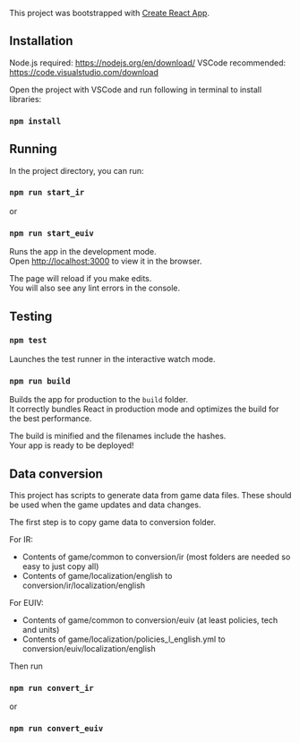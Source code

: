 This project was bootstrapped with [Create React App](https://github.com/facebook/create-react-app).

## Installation

Node.js required: https://nodejs.org/en/download/
VSCode recommended: https://code.visualstudio.com/download

Open the project with VSCode and run following in terminal to install libraries:

### `npm install`


## Running

In the project directory, you can run:

### `npm run start_ir`

or

### `npm run start_euiv`

Runs the app in the development mode.<br>
Open [http://localhost:3000](http://localhost:3000) to view it in the browser.

The page will reload if you make edits.<br>
You will also see any lint errors in the console.

## Testing

### `npm test`

Launches the test runner in the interactive watch mode.<br>

### `npm run build`

Builds the app for production to the `build` folder.<br>
It correctly bundles React in production mode and optimizes the build for the best performance.

The build is minified and the filenames include the hashes.<br>
Your app is ready to be deployed!

## Data conversion

This project has scripts to generate data from game data files. These should be used when the game updates and data changes.

The first step is to copy game data to conversion folder.

For IR:

- Contents of game/common to conversion/ir (most folders are needed so easy to just copy all)
- Contents of game/localization/english to conversion/ir/localization/english

For EUIV:

- Contents of game/common to conversion/euiv (at least policies, tech and units)
- Contents of game/localization/policies_l_english.yml to conversion/euiv/localization/english

Then run 

### `npm run convert_ir`

or

### `npm run convert_euiv`
